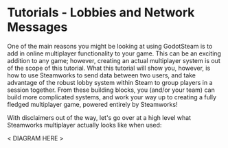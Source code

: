 # Tutorials - Lobbies and Network Messages

One of the main reasons you might be looking at using GodotSteam is to add in online multiplayer functionality to your game.
This can be an exciting addition to any game; however, creating an actual multiplayer system is out of the scope of this tutorial.
What this tutorial will show you, however, is how to use Steamworks to send data between two users, and take advantage of the robust lobby system
within Steam to group players in a session together. From these building blocks, you (and/or your team) can build more complicated systems,
and work your way up to creating a fully fledged multiplayer game, powered entirely by Steamworks!

With disclaimers out of the way, let's go over at a high level what Steamworks multiplayer actually looks like when used:

< DIAGRAM HERE >